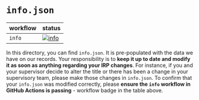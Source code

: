 # `info.json`

| workflow | status |
| - | - |
| `info` | [![info](https://github.com/ese-msc-2021/irp-kl121/actions/workflows/info.yml/badge.svg)](https://github.com/ese-msc-2021/irp-kl121/actions/workflows/info.yml) |

In this directory, you can find `info.json`. It is pre-populated with the data we have on our records. Your responsibility is to **keep it up to date and modify it as soon as anything regarding your IRP changes**. For instance, if you and your supervisor decide to alter the title or there has been a change in your supervisory team, please make those changes in `info.json`. To confirm that your `info.json` was modified correctly, please **ensure the `info` workflow in GitHub Actions is passing** - workflow badge in the table above.
